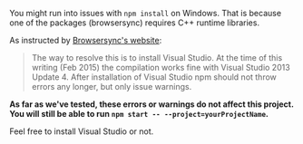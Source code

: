 You might run into issues with `npm install` on Windows. That is because one of the packages (browsersync) requires C++ runtime libraries.

As instructed by [Browsersync's website](https://www.browsersync.io/docs/#windows-users):
> The way to resolve this is to install Visual Studio. At the time of this writing (Feb 2015) the compilation works fine with Visual Studio 2013 Update 4.
> After installation of Visual Studio npm should not throw errors any longer, but only issue warnings.

**As far as we've tested, these errors or warnings do not affect this project. You will still be able to run `npm start -- --project=yourProjectName`.**

Feel free to install Visual Studio or not.
